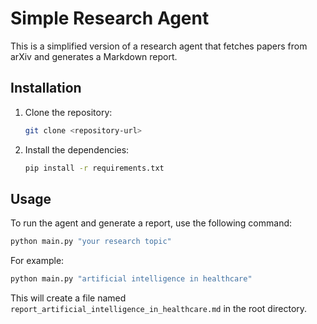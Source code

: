 # Simple Research Agent

This is a simplified version of a research agent that fetches papers from arXiv and generates a Markdown report.

## Installation

1.  Clone the repository:
    ```bash
    git clone <repository-url>
    ```
2.  Install the dependencies:
    ```bash
    pip install -r requirements.txt
    ```

## Usage

To run the agent and generate a report, use the following command:

```bash
python main.py "your research topic"
```

For example:

```bash
python main.py "artificial intelligence in healthcare"
```

This will create a file named `report_artificial_intelligence_in_healthcare.md` in the root directory.
